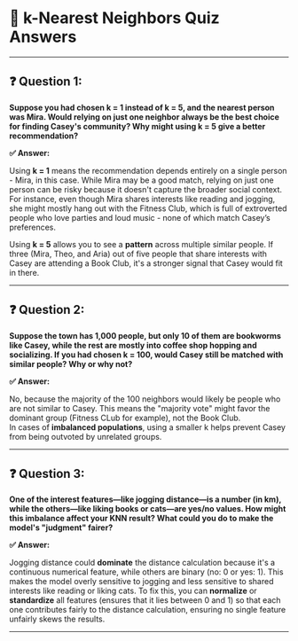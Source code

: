 # 🧠 k-Nearest Neighbors Quiz Answers

---

## ❓ Question 1:
**Suppose you had chosen k = 1 instead of k = 5, and the nearest person was Mira. Would relying on just one neighbor always be the best choice for finding Casey's community? Why might using k = 5 give a better recommendation?**

**✅ Answer:**

Using **k = 1** means the recommendation depends entirely on a single person - Mira, in this case. While Mira may be a good match, relying on just one person can be risky because it doesn't capture the broader social context. For instance, even though Mira shares interests like reading and jogging, she might mostly hang out with the Fitness Club, which is full of extroverted people who love parties and loud music - none of which match Casey’s preferences.

Using **k = 5** allows you to see a **pattern** across multiple similar people. If three (Mira, Theo, and Aria) out of five people that share interests with Casey are attending a Book Club, it's a stronger signal that Casey would fit in there.

---

## ❓ Question 2:
**Suppose the town has 1,000 people, but only 10 of them are bookworms like Casey, while the rest are mostly into coffee shop hopping and socializing. If you had chosen k = 100, would Casey still be matched with similar people? Why or why not?**

**✅ Answer:**

No, because the majority of the 100 neighbors would likely be people who are not similar to Casey. This means the "majority vote" might favor the dominant group (Fitness CLub for example), not the Book Club.  
In cases of **imbalanced populations**, using a smaller k helps prevent Casey from being outvoted by unrelated groups.

---

## ❓ Question 3:
**One of the interest features—like jogging distance—is a number (in km), while the others—like liking books or cats—are yes/no values. How might this imbalance affect your KNN result? What could you do to make the model's "judgment" fairer?**

**✅ Answer:**

Jogging distance could **dominate** the distance calculation because it's a continuous numerical feature, while others are binary (no: 0 or yes: 1). This makes the model overly sensitive to jogging and less sensitive to shared interests like reading or liking cats. 
To fix this, you can **normalize** or **standardize** all features (ensures that it lies between 0 and 1) so that each one contributes fairly to the distance calculation, ensuring no single feature unfairly skews the results.

---
